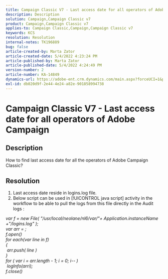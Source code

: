 ```yaml
---
title: Campaign Classic V7 - Last access date for all operators of Adobe Campaign
description: Description
solution: Campaign,Campaign Classic v7
product: Campaign,Campaign Classic v7
applies-to: Campaign Classic,Campaign,Campaign Classic v7
keywords: KCS
resolution: Resolution
internal-notes: TK196889
bug: false
article-created-by: Marta Zator
article-created-date: 5/4/2022 4:23:24 PM
article-published-by: Marta Zator
article-published-date: 5/4/2022 4:24:49 PM
version-number: 2
article-number: KA-14849
dynamics-url: https://adobe-ent.crm.dynamics.com/main.aspx?forceUCI=1&pagetype=entityrecord&etn=knowledgearticle&id=83ef7582-c6cb-ec11-a7b5-6045bd00d4f5
exl-id: db020d9f-2e44-4e24-a82e-901858994738
---
```

# Campaign Classic V7 - Last access date for all operators of Adobe Campaign

## Description


How to find last access date for all the operators of Adobe Campaign Classic?


## Resolution


1. Last access date reside in logins.log file.
2. Below script can be used in [!UICONTROL java script] activity in the workflow to be able to pull the logs from this file directly in the Audit logs :

*var f = new File( "/usr/local/neolane/nl6/var/"+ Application.instanceName +"/logins.log" );
<br>var arr = ;
<br>f.open()
<br>for each(var line in f)
<br>{
<br> arr.push( line )
<br>}
<br>for ( var i = arr.length - 1; i = 0; i-- )
<br> logInfo(arri);
<br>f.close()*

